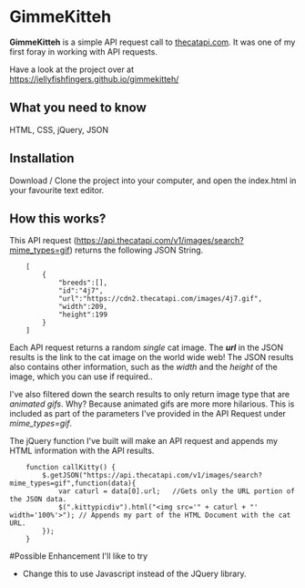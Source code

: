 # GimmeKitteh

**GimmeKitteh** is a simple API request call to [thecatapi.com](thecatapi.com). It was one of my first foray in working with API requests.

Have a look at the project over at https://jellyfishfingers.github.io/gimmekitteh/

## What you need to know
HTML, CSS, jQuery, JSON

## Installation
Download / Clone the project into your computer, and open the index.html in your favourite text editor. 

## How this works?

This API request (https://api.thecatapi.com/v1/images/search?mime_types=gif) returns the following JSON String. 

```
    [
        {
            "breeds":[],
            "id":"4j7",
            "url":"https://cdn2.thecatapi.com/images/4j7.gif",
            "width":209,
            "height":199
        }
    ]
```
Each API request returns a random _single_ cat image. The **_url_** in the JSON results is the link to the cat image on the world wide web! The JSON results also contains other information, such as the _width_ and the _height_ of the image, which you can use if required..

I've also filtered down the search results to only return image type that are _animated gifs_. Why? Because animated gifs are more more hilarious. This is included as part of the parameters I've provided in the API Request under _mime_types=gif_.

The jQuery function I've built will make an API request and appends my HTML information with the API results.

```
    function callKitty() {
        $.getJSON("https://api.thecatapi.com/v1/images/search?mime_types=gif",function(data){
            var caturl = data[0].url;   //Gets only the URL portion of the JSON data.
            $(".kittypicdiv").html("<img src='" + caturl + "' width='100%'>"); // Appends my part of the HTML Document with the cat URL.
        });
    }
```

#Possible Enhancement I'll like to try

* Change this to use Javascript instead of the JQuery library. 
